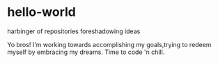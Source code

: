 # hello-world

harbinger of repositories foreshadowing ideas


Yo bros!
I'm working towards accomplishing my goals,trying to redeem myself by embracing my dreams.
Time to code 'n chill.
